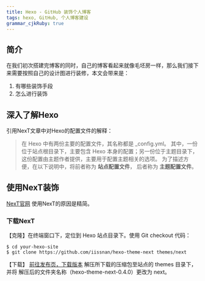 ```yaml
---
title: Hexo - GitHub 装饰个人博客
tags: hexo, GitHub, 个人博客建设
grammar_cjkRuby: true
---
```


## 简介
在我们初次搭建完博客的同时，自己的博客看起来就像毛坯房一样，那么我们接下来需要按照自己的设计图进行装修，本文会带来是：
1. 有哪些装饰手段
2. 怎么进行装饰

## 深入了解Hexo
引用NexT文章中对Hexo的配置文件的解释：
> 在 Hexo 中有两份主要的配置文件，其名称都是 _config.yml。 其中，一份位于站点根目录下，主要包含 Hexo 本身的配置；另一份位于主题目录下，这份配置由主题作者提供，主要用于配置主题相关的选项。
为了描述方便，在以下说明中，将前者称为 **站点配置文件**， 后者称为 **主题配置文件**。

## 使用NexT装饰
[NexT官网][1]
使用NexT的原因是精简。
### 下载NexT
【克隆】在终端窗口下，定位到 Hexo 站点目录下。使用 Git checkout 代码：
``` stylus
$ cd your-hexo-site
$ git clone https://github.com/iissnan/hexo-theme-next themes/next
```
【下载】
[前往发布页，下载版本][2]
解压所下载的压缩包至站点的 themes 目录下， 并将 解压后的文件夹名称（hexo-theme-next-0.4.0）更改为 next。

  [1]: https://theme-next.iissnan.com/getting-started.html
  [2]: https://github.com/iissnan/hexo-theme-next/releases